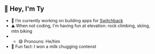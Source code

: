 ## 👋 Hey, I'm Ty 

- 🔭 I’m currently working on building apps for [Switchback](https://switchback.tech)
- ⛰️ When not coding, I'm having fun at elevation: rock climbing, skiing, mtn biking
- - 😄 Pronouns: He/him
- 🥛 Fun fact: I won a milk chugging contenst
